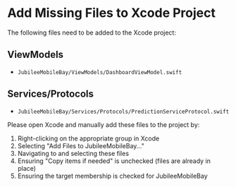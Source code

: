 # Add Missing Files to Xcode Project

The following files need to be added to the Xcode project:

## ViewModels
- `JubileeMobileBay/ViewModels/DashboardViewModel.swift`

## Services/Protocols
- `JubileeMobileBay/Services/Protocols/PredictionServiceProtocol.swift`

Please open Xcode and manually add these files to the project by:
1. Right-clicking on the appropriate group in Xcode
2. Selecting "Add Files to JubileeMobileBay..."
3. Navigating to and selecting these files
4. Ensuring "Copy items if needed" is unchecked (files are already in place)
5. Ensuring the target membership is checked for JubileeMobileBay